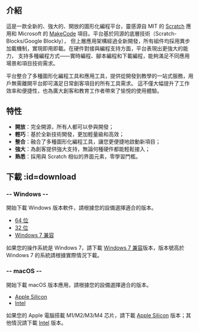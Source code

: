 ## 介紹

這是一款全新的、強大的、開放的圖形化編程平台，靈感源自 MIT 的 [Scratch](https://scratch.mit.edu) 應用和 
Microsoft 的 [MakeCode](https://microsoft.com/makecode) 項目。平台基於同源的底層技術（Scratch-Blocks/Google Blockly），
但上層應用架構經過全新開發，所有組件均採用異步加載機制，實現即用即載。在硬件對接與編程支持方面，平台表現出更強大的能力，
支持多種編程方式——實時編程、腳本編程和下載編程，能夠滿足不同應用場景和項目技術需求。

平台整合了多種圖形化編程工具和應用工具，提供從開發到教學的一站式服務，用戶無需離開平台即可滿足日常創客項目的所有工具需求。
這不僅大幅提升了工作效率和便捷性，也為廣大創客和教育工作者帶來了愉悅的使用體驗。

## 特性

- **開放**：完全開源，所有人都可以參與開發；
- **輕巧**：基於全新技術開發，更加輕量級和高效；
- **整合**：融合了多種圖形化編程工具，讓您更便捷地啟動新項目；
- **強大**：為創客提供強大支持，無論何種硬件都能輕鬆接入；
- **熟悉**：採用與 Scratch 相似的界面元素，零學習門檻。

## 下載 :id=download

<!-- select:start -->
<!-- select-menu-labels: 操作系統 -->

### -- Windows --

開始下載 Windows 版本軟件，請根據您的設備選擇適合的版本。

- [64 位][1]
- [32 位][2]
- [Windows 7 兼容][3]

如果您的操作系統是 Windows 7，請下載 [Windows 7 兼容][3]版本，版本號高於 Windows 7 的系統請根據實際情況下載。

### -- macOS --

開始下載 macOS 版本應用，請根據您的設備選擇適合的版本。

- [Apple Silicon][4]
- [Intel][5]

如果您的 Apple 電腦搭載 M1/M2/M3/M4 芯片，請下載 [Apple Silicon][4] 版本；其他情況請下載 [Intel][5] 版本。

<!-- select:end -->

[1]: https://github.com/BlockCodeLab/playgrounds-app/releases/download/v1.0.1/BlockCodePlaygrounds-win-x64-1.0.1.zip
[2]: https://github.com/BlockCodeLab/playgrounds-app/releases/download/v1.0.1/BlockCodePlaygrounds-win-x86-1.0.1.zip
[3]: https://github.com/BlockCodeLab/playgrounds-app/releases/download/v1.0.1/BlockCodePlaygrounds-win7-1.0.1.zip
[4]: https://github.com/BlockCodeLab/playgrounds-app/releases/download/v1.0.1/BlockCodePlaygrounds-macos-apple-silicon-1.0.1.zip
[5]: https://github.com/BlockCodeLab/playgrounds-app/releases/download/v1.0.1/BlockCodePlaygrounds-macos-intel-1.0.1.zip
